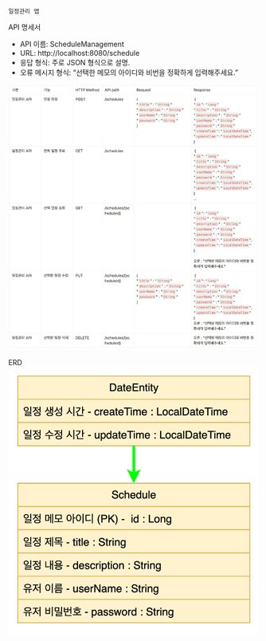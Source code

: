     일정관리 앱

API 명세서
- API 이름: ScheduleManagement
- URL: http://localhost:8080/schedule
- 응답 형식: 주로 JSON 형식으로 설명.
- 오류 메시지 형식: “선택한 메모의 아이디와 비번을 정확하게 입력해주세요.”

![API](https://github.com/Byeongsu-cmd/schedule-management/blob/main/%E1%84%89%E1%85%B3%E1%84%8F%E1%85%B3%E1%84%85%E1%85%B5%E1%86%AB%E1%84%89%E1%85%A3%E1%86%BA%202025-08-01%20%E1%84%8B%E1%85%A9%E1%84%92%E1%85%AE%204.13.48.png?raw=true)

ERD
![img_1.png](img_1.png)